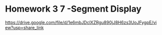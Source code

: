 # Homework 3  7 -Segment Display

https://drive.google.com/file/d/1e6mbJDclXZRgu890jJ8H6zs3UoJFygpE/view?usp=share_link
